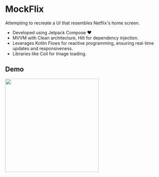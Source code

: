 # MockFlix
Attempting to recreate a UI that resembles Netflix's home screen.

* Developed using Jetpack Compose ❤️
* MVVM with Clean architecture, Hilt for dependency injection.
* Leverages Kotlin Flows for reactive programming, ensuring real-time updates and responsiveness.
* Libraries like Coil for Image loading.

## Demo
<img src ="https://github.com/hsinha76/MockFlix/blob/4324862e1ff38e64a5c35c9a61e0d72afef2773e/demo.gif" width="300"/>


